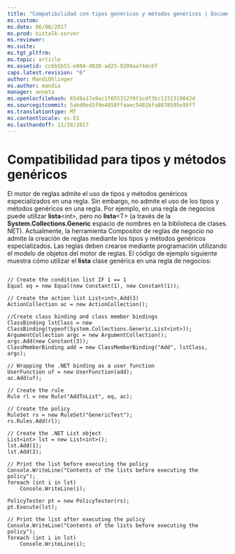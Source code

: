 ```yaml
---
title: "Compatibilidad con tipos genéricos y métodos genéricos | Documentos de Microsoft"
ms.custom: 
ms.date: 06/08/2017
ms.prod: biztalk-server
ms.reviewer: 
ms.suite: 
ms.tgt_pltfrm: 
ms.topic: article
ms.assetid: cc6b5b51-e084-4828-ad25-9209aa74dc6f
caps.latest.revision: "6"
author: MandiOhlinger
ms.author: mandia
manager: anneta
ms.openlocfilehash: 65d8a17a9ac1f055312f0f1cdf3bc1231319842d
ms.sourcegitcommit: 5abd0ed3f9e4858ffaaec5481bfa8878595e95f7
ms.translationtype: MT
ms.contentlocale: es-ES
ms.lasthandoff: 11/28/2017
---
```

# <a name="support-for-generic-types-and-generic-methods"></a>Compatibilidad para tipos y métodos genéricos
El motor de reglas admite el uso de tipos y métodos genéricos especializados en una regla. Sin embargo, no admite el uso de los tipos y métodos genéricos en una regla. Por ejemplo, en una regla de negocios puede utilizar **lista**\<*int*\>, pero no **lista**\<T\> (a través de la  **System.Collections.Generic** espacio de nombres en la biblioteca de clases. NET). Actualmente, la herramienta Compositor de reglas de negocio no admite la creación de reglas mediante los tipos y métodos genéricos especializados. Las reglas deben crearse mediante programación utilizando el modelo de objetos del motor de reglas. El código de ejemplo siguiente muestra cómo utilizar el **lista** clase genérica en una regla de negocios:  
  
```  
  
// Create the condition list IF 1 == 1  
Equal eq = new Equal(new Constant(1), new Constant(1));  
  
// Create the action list List<int>.Add(3)  
ActionCollection ac = new ActionCollection();  
  
//Create class binding and class member bindings  
ClassBinding lstClass = new ClassBinding(typeof(System.Collections.Generic.List<int>));  
ArgumentCollection argc = new ArgumentCollection();  
argc.Add(new Constant(3));  
ClassMemberBinding add = new ClassMemberBinding("Add", lstClass, argc);  
  
// Wrapping the .NET binding as a user function  
UserFunction uf = new UserFunction(add);  
ac.Add(uf);  
  
// Create the rule  
Rule rl = new Rule("AddToList", eq, ac);  
  
// Create the policy  
RuleSet rs = new RuleSet("GenericTest");  
rs.Rules.Add(rl);  
  
// Create the .NET List object  
List<int> lst = new List<int>();  
lst.Add(1);  
lst.Add(2);  
  
// Print the list before executing the policy  
Console.WriteLine("Contents of the lists before executing the policy");  
foreach (int i in lst)  
    Console.WriteLine(i);  
  
PolicyTester pt = new PolicyTester(rs);  
pt.Execute(lst);  
  
// Print the list after executing the policy  
Console.WriteLine("Contents of the lists before executing the policy");  
foreach (int i in lst)  
    Console.WriteLine(i);  
```
